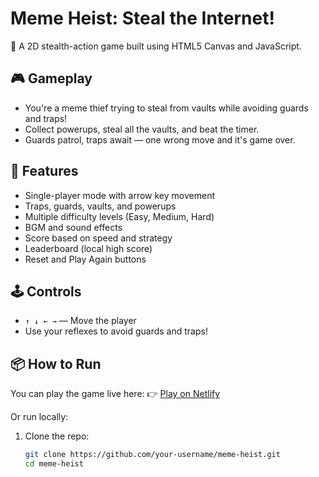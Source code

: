 # Meme Heist: Steal the Internet!

🚨 A 2D stealth-action game built using HTML5 Canvas and JavaScript.

## 🎮 Gameplay

- You're a meme thief trying to steal from vaults while avoiding guards and traps!
- Collect powerups, steal all the vaults, and beat the timer.
- Guards patrol, traps await — one wrong move and it's game over.

## 🔧 Features

- Single-player mode with arrow key movement
- Traps, guards, vaults, and powerups
- Multiple difficulty levels (Easy, Medium, Hard)
- BGM and sound effects
- Score based on speed and strategy
- Leaderboard (local high score)
- Reset and Play Again buttons

## 🕹 Controls

- `↑ ↓ ← →` — Move the player
- Use your reflexes to avoid guards and traps!

## 📦 How to Run

You can play the game live here:
👉 [Play on Netlify](https://682ecfe49b2ce4df5241aa80--meme-heist.netlify.app/)

Or run locally:

1. Clone the repo:
   ```bash
   git clone https://github.com/your-username/meme-heist.git
   cd meme-heist
